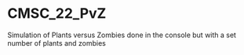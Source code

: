 # CMSC_22_PvZ
Simulation of Plants versus Zombies done in the console but with a set number of plants and zombies

